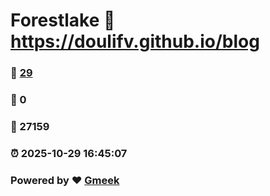 # Forestlake :link: https://doulifv.github.io/blog 
### :page_facing_up: [29](https://doulifv.github.io/blog/tag.html) 
### :speech_balloon: 0 
### :hibiscus: 27159 
### :alarm_clock: 2025-10-29 16:45:07 
### Powered by :heart: [Gmeek](https://github.com/Meekdai/Gmeek)
